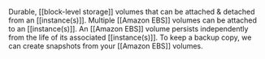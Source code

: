 Durable, [[block-level storage]] volumes that can be attached & detached from an [[instance(s)]]. Multiple [[Amazon EBS]] volumes can be attached to an [[instance(s)]]. An [[Amazon EBS]] volume persists independently from the life of its associated [[instance(s)]]. To keep a backup copy, we can create snapshots from your [[Amazon EBS]] volumes.